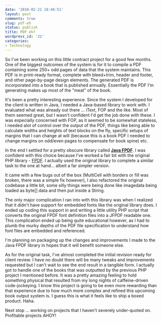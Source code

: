 ```yaml
---
date: '2010-02-21 18:46:51'
layout: post
comments: true
slug: pdf-eh
status: publish
title: PDF eh?
wordpress_id: '22'
categories:
- Technology
---
```


So I've been working on this little contract project for a good few months. One of the biggest outcomes of the system is for it to compile a PDF containing some 250+ odd pages of data that the system maintains. This PDF is in print-ready format, complete with bleed+trim, header and footer, and other page-by-page design elements. The generated PDF is incorporated into a book that is published annually. Essentially the PDF I'm generating makes up most of the "meat" of the book.

It's been a pretty interesting experience. Since the system I developed for the client is written in Java, I needed a Java-based library to work with. I evaluated what was already out there ... iText, FOP and the like. Most of them seemed great, but I wasn't confident I'd get the job done with these. I was especially concerned with FOP, as it seemed to be somewhat stateless, I needed alot of control over the output of the PDF, things like being able to calculate widths and heights of text blocks on the fly, specific setups of margins that I can change at will (because this is a book PDF I needed to change margins on odd/even pages to compensate for book spine) etc.

In the end I settled for a pretty obscure library called **[Java FPDF](http://javafpdf.sourceforge.net/)**. I was confident with this choice because I've worked a fair bit with the original PHP library - [FPDF](http://www.fpdf.org/). I actually used the original library to complete a similar task to the one at hand... albeit a far simpler version.

It came with a few bugs out of the box (MultiCell with borders or fill was broken, there was a simple fix however), I also refactored the original codebase a little bit, some silly things were being done like imagedata being loaded as byte[] data and then put inside a String.

The only major complication I ran into with this library was when I realized that it didn't have support for embedded fonts like the original library does. I ended up coding this support in and writing a little utility PHP script that converts the original FPDF font definition files into a JFPDF readable one. This complication ended up being quite educational however, as I had to plumb the murky depths of the PDF file specification to understand how font files are embedded and referenced.

I'm planning on packaging up the changes and improvements I made to the Java FPDF library in hopes that it will benefit someone else.

As for the original task, I've almost completed the initial revision ready for client review. I have no doubt there will be many tweaks and improvements requested but I can't wait to see the end result in a tangible form. I actually got to handle one of the books that was outputted by the previous PHP project I mentioned before. It was a pretty amazing feeling to hold something physical that resulted from my long nights of caffeine-driven code-jockeying. I know this project is going to be even more rewarding than that experience due to how much more complex and refined this upcoming book output system is. I guess this is what it feels like to ship a boxed product. Haha.

Next stop ... working on projects that I haven't severely under-quoted on. Profitable projects AHOY!
